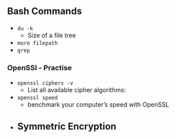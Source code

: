 ## Bash Commands
  - `du -k`
    - Size of a file tree
  - `more filepath`
  - `grep`




### OpenSSl - Practise
  - `openssl ciphers -v`
    - List all available cipher algorithms:
  - `openssl speed`
    - benchmark your computer’s speed with OpenSSL
  - Symmetric Encryption
    - 
    

